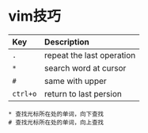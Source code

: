 # vim技巧

| Key      | Description               |
|:-------- |:------------------------- |
| `.`      | repeat the last operation |
| `*`      | search word at cursor     |
| `#`      | same with upper           |
| `ctrl+o` | return to last persion    |



```
* 查找光标所在处的单词，向下查找
# 查找光标所在处的单词，向上查找
```
